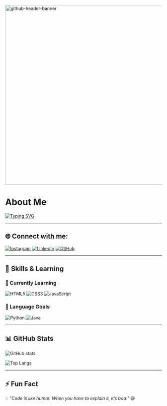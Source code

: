 <!-- Header / Banner -->
<img width="2125" height="575" alt="github-header-banner" src="https://github.com/user-attachments/assets/c5ad8b84-2a95-4315-8a39-027c4e3b94c1" />


# About Me
[![Typing SVG](https://readme-typing-svg.herokuapp.com?size=25&color=00BFFF&lines=+There!+(˶ˆᗜˆ˵))](https://git.io/typing-svg)

---

## 🌐 Connect with me:
[![Instagram](https://img.shields.io/badge/Instagram-E4405F?style=for-the-badge&logo=instagram&logoColor=white)](https://www.instagram.com/oioioyuu/)
[![LinkedIn](https://img.shields.io/badge/LinkedIn-0077B5?style=for-the-badge&logo=linkedin&logoColor=white)](https://www.linkedin.com/in/personal-saa/)
[![GitHub](https://img.shields.io/badge/GitHub-100000?style=for-the-badge&logo=github&logoColor=white)](https://github.com/ahnasta)

---

## 🚀 Skills & Learning
### 🌱 Currently Learning
![HTML5](https://img.shields.io/badge/HTML5-E34F26?style=for-the-badge&logo=html5&logoColor=white)
![CSS3](https://img.shields.io/badge/CSS3-1572B6?style=for-the-badge&logo=css3&logoColor=white)
![JavaScript](https://img.shields.io/badge/JavaScript-F7DF1E?style=for-the-badge&logo=javascript&logoColor=black)

### 🎯 Language Goals
![Python](https://img.shields.io/badge/Python-3776AB?style=for-the-badge&logo=python&logoColor=white)
![Java](https://img.shields.io/badge/Java-007396?style=for-the-badge&logo=java&logoColor=white)

---

## 📊 GitHub Stats
![GitHub stats](https://github-readme-stats.vercel.app/api?username=USERNAME&show_icons=true&theme=tokyonight)  

![Top Langs](https://github-readme-stats.vercel.app/api/top-langs/?username=USERNAME&layout=compact&theme=tokyonight)

---

## ⚡ Fun Fact
💡 *"Code is like humor. When you have to explain it, it’s bad."* 😆
